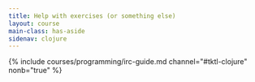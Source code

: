 ```yaml
---
title: Help with exercises (or something else)
layout: course
main-class: has-aside
sidenav: clojure
---
```

{% include courses/programming/irc-guide.md channel="#tktl-clojure" nonb="true" %}